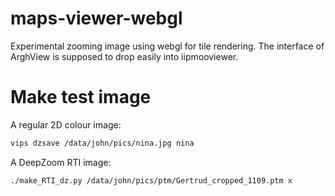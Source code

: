 # maps-viewer-webgl

Experimental zooming image using webgl for tile rendering. The interface of
ArghView is supposed to drop easily into iipmooviewer.

# Make test image

A regular 2D colour image:

```bash
vips dzsave /data/john/pics/nina.jpg nina
```

A DeepZoom RTI image:


```
./make_RTI_dz.py /data/john/pics/ptm/Gertrud_cropped_1109.ptm x
```
